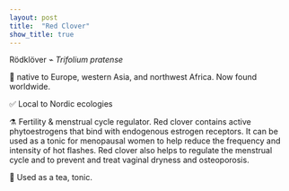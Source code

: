 ```yaml
---
layout: post
title:  "Red Clover"
show_title: true
---
```


Rödklöver ⌁ *Trifolium pratense*

📍 native to Europe, western Asia, and northwest Africa. Now found worldwide.

✅ Local to Nordic ecologies

⚗️ Fertility & menstrual cycle regulator. Red clover contains active phytoestrogens that bind with endogenous estrogen receptors. It can be used as a tonic for menopausal women to help reduce the frequency and intensity of hot flashes. Red clover also helps to regulate the menstrual cycle and to prevent and treat vaginal dryness and osteoporosis.

🍵 Used as a tea, tonic.